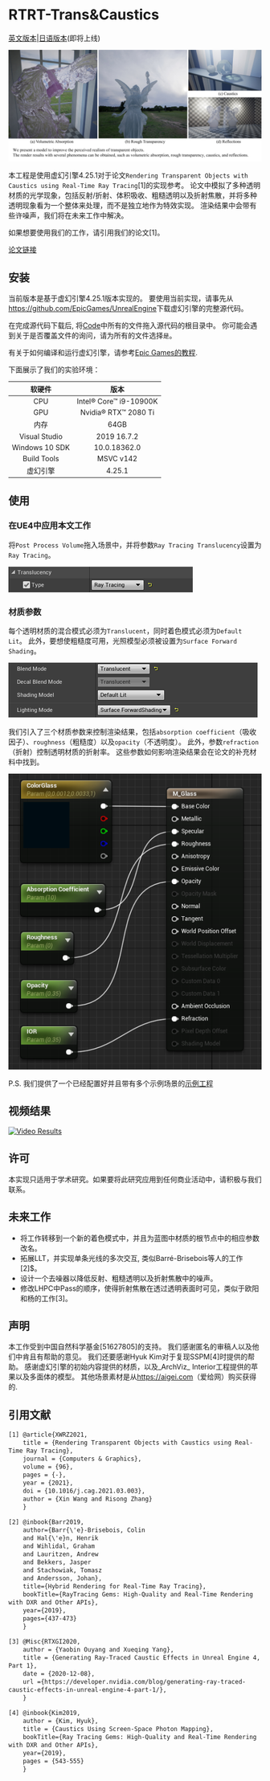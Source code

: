 RTRT-Trans&Caustics
===

[英文版本](./README.md)|[日语版本](./ReadmeJP.md)(即将上线)

![Teaser](./Demo/Figs/GraphicalAbstract.jpg "论文图形摘要")

本工程是使用虚幻引擎4.25.1对于论文`Rendering Transparent Objects with Caustics using Real-Time Ray Tracing`[1]的实现参考。
论文中模拟了多种透明材质的光学现象，包括反射/折射、体积吸收、粗糙透明以及折射焦散，并将多种透明现象看为一个整体来处理，而不是独立地作为特效实现。
渲染结果中会带有些许噪声，我们将在未来工作中解决。

如果想要使用我们的工作，请引用我们的论文[1]。

[论文链接](https://www.sciencedirect.com/science/article/pii/S009784932100039X "中文版本将在明年在知网可查。")

安装
---

当前版本是基于虚幻引擎4.25.1版本实现的。
要使用当前实现，请事先从<https://github.com/EpicGames/UnrealEngine>下载虚幻引擎的完整源代码。

在完成源代码下载后, 将[Code](./Code)中所有的文件拖入源代码的根目录中。
你可能会遇到关于是否覆盖文件的询问，请为所有的文件选择`是`。

有关于如何编译和运行虚幻引擎，请参考[Epic Games的教程](https://github.com/EpicGames/UnrealEngine/blob/release/README.md).

下面展示了我们的实验环境：

| 软硬件 | 版本 |
| :----: | :----:|
| CPU | Intel® Core™ i9-10900K |
| GPU | Nvidia® RTX™ 2080 Ti |
| 内存 | 64GB |
| Visual Studio | 2019 16.7.2 |
| Windows 10 SDK | 10.0.18362.0 |
| Build Tools | MSVC v142 |
| 虚幻引擎 | 4.25.1 |

使用
---

### 在UE4中应用本文工作

将`Post Process Volume`拖入场景中，并将参数`Ray Tracing Translucency`设置为`Ray Tracing`。

![Setting](./Demo/Figs/Setup.png)

### 材质参数

每个透明材质的混合模式必须为`Translucent`，同时着色模式必须为`Default Lit`。
此外，要想使粗糙度可用，光照模型必须被设置为`Surface Forward Shading`。

![ShadingMode](./Demo/Figs/ShadingMode.png)

我们引入了三个材质参数来控制渲染结果，包括`absorption coefficient`（吸收因子）、`roughness`（粗糙度）以及`opacity`（不透明度）。
此外，参数`refraction`（折射）控制透明材质的折射率。
这些参数如何影响渲染结果会在论文的补充材料中找到。

![Parameters](./Demo/Figs/Parameters.png)

P.S. 我们提供了一个已经配置好并且带有多个示例场景的[示例工程](./Demo/Demoproject)

视频结果
---

[![Video Results](http://i2.hdslb.com/bfs/archive/da967fd8f8a6f58e99c22a9930c254601986414f.jpg)](https://www.bilibili.com/video/BV1Xy4y147tq "Video Result from Bilibili")

许可
---

本实现只适用于学术研究。如果要将此研究应用到任何商业活动中，请积极与我们联系。

未来工作
---
* 将工作转移到一个新的着色模式中，并且为蓝图中材质的根节点中的相应参数改名。
* 拓展LLT，并实现单条光线的多次交互, 类似Barré-Brisebois等人的工作[2]$。
* 设计一个去噪器以降低反射、粗糙透明以及折射焦散中的噪声。
* 修改LHPC中Pass的顺序，使得折射焦散在透过透明表面时可见，类似于欧阳和杨的工作[3]。

声明
---

本工作受到中国自然科学基金[51627805]的支持。
我们感谢匿名的审稿人以及他们中肯且有帮助的意见。
我们还要感谢Hyuk Kim对于复现SSPM[4]时提供的帮助。
感谢虚幻引擎的初始内容提供的材质，以及_ArchViz_ Interior工程提供的苹果以及多面体的模型。
其他场景素材是从<https://aigei.com>（爱给网）购买获得的.

引用文献
---

```
[1] @article{XWRZ2021,
    title = {Rendering Transparent Objects with Caustics using Real-Time Ray Tracing},
    journal = {Computers & Graphics},
    volume = {96},
    pages = {-},
    year = {2021},
    doi = {10.1016/j.cag.2021.03.003},
    author = {Xin Wang and Risong Zhang}
    }
```

```
[2] @inbook{Barr2019,
	author={Barr{\'e}-Brisebois, Colin
	and Hal{\'e}n, Henrik
	and Wihlidal, Graham
	and Lauritzen, Andrew
	and Bekkers, Jasper
	and Stachowiak, Tomasz
	and Andersson, Johan},
	title={Hybrid Rendering for Real-Time Ray Tracing},
	bookTitle={RayTracing Gems: High-Quality and Real-Time Rendering with DXR and Other APIs},
	year={2019},
	pages={437-473}
    }
```

```
[3] @Misc{RTXGI2020,
	author = {Yaobin Ouyang and Xueqing Yang},
	title = {Generating Ray-Traced Caustic Effects in Unreal Engine 4, Part 1},
	date = {2020-12-08},
	url ={https://developer.nvidia.com/blog/generating-ray-traced-caustic-effects-in-unreal-engine-4-part-1/},
    }
```

```
[4] @inbook{Kim2019,
	author = {Kim, Hyuk},
	title = {Caustics Using Screen-Space Photon Mapping},
	bookTitle={Ray Tracing Gems: High-Quality and Real-Time Rendering with DXR and Other APIs},
	year={2019},
	pages = {543-555}
    }
```

